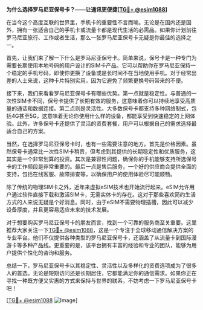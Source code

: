 **为什么选择罗马尼亚保号卡？——让通讯更便捷[[TG💪+ @esim1088](https://t.me/s/esim1088)]**

在当今这个高度互联的世界里，手机卡的重要性不言而喻。无论是在国内还是国外，拥有一张适合自己的手机卡或流量卡都是现代生活的必需品。如果你计划前往罗马尼亚旅行、工作或者生活，那么一张罗马尼亚保号卡无疑是你最佳的选择之一。

首先，让我们来了解一下什么是罗马尼亚保号卡。简单来说，保号卡是一种专门为需要长期使用本地号码的用户设计的SIM卡产品。它可以帮助你在罗马尼亚保持一个稳定的手机号码，即使你更换了设备或是长时间不在当地使用手机。对于经常出差的人士来说，这种卡片特别实用，因为它避免了频繁更换号码带来的不便。

接下来，我们来看看罗马尼亚保号卡有哪些优势。第一点就是稳定性。与普通的一次性SIM卡不同，保号卡提供了长期有效的服务，这意味着你可以持续地享受高质量的通话和数据连接。第二点则是灵活性。大多数保号卡都支持多种网络制式，包括4G甚至5G，这意味着无论你使用什么样的设备，都能享受到快速稳定的上网体验。此外，许多保号卡还提供了灵活的资费套餐，用户可以根据自己的需求选择最适合自己的方案。

当然，在选择罗马尼亚保号卡时，也有一些需要注意的地方。首先是价格因素。虽然保号卡通常比一次性SIM卡稍贵，但考虑到其提供的长期稳定性和优质服务，这其实是一个非常划算的投资。其次是兼容性问题，确保你的手机能够支持所选保号卡的工作频段是非常重要的。最后一点是售后服务，一个好的供应商会提供全面的支持，包括在线客服、故障排查等，以确保用户的使用体验尽可能顺畅。

除了传统的物理SIM卡之外，近年来虚拟eSIM技术也开始流行起来。eSIM允许用户通过软件直接下载和激活SIM卡，无需实体卡的存在。这对于那些喜欢简约生活方式的人来说无疑是个好消息。同时，由于eSIM不需要物理插槽，因此可以减少设备厚度，并且更容易适应未来的技术发展。

对于想要购买罗马尼亚保号卡的朋友而言，找到一个可靠的服务商至关重要。这里推荐大家关注一下[TG💪+ @esim1088](https://t.me/s/esim1088)，这是一个专注于全球移动通信解决方案的专业平台。他们不仅提供各种类型的罗马尼亚保号卡，还涵盖了从流量卡到国际漫游卡等多种产品线。更重要的是，该平台拥有丰富的经验和专业的团队，能够为用户提供个性化的咨询和服务。

总结一下，罗马尼亚保号卡以其稳定性、灵活性以及多样化的资费选项成为了很多人的首选。无论是短期访问还是长期居住，它都能满足你的通信需求。如果你正在寻找一种既方便又实惠的方式来保持与世界的联系，不妨考虑一下罗马尼亚保号卡吧！

[[TG💪+ @esim1088](https://t.me/s/esim1088) ![Image](https://i.postimg.cc/4NQfJmqS/Snipaste-2025-05-13-00-14-12.png)]